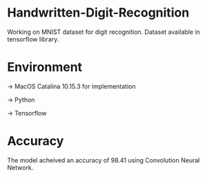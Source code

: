 # Handwritten-Digit-Recognition
Working on MNIST dataset for digit recognition. Dataset available in tensorflow library.
# Environment
-> MacOS Catalina 10.15.3 for implementation

-> Python 

-> Tensorflow
# Accuracy
The model acheived an accuracy of 98.41 using Convolution Neural Network.
